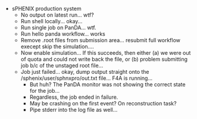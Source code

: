 - sPHENIX production system
	- No output on latest run...  wtf?
	- Run shell locally... okay...
	- Run single job on PanDA... wtf.
	- Run hello panda workflow... works
	- Remove .root files from submission area... resubmit full workflow execept skip the simulation.... 
	- Now enable simulation...  If this succeeds, then either (a) we were out of quota and could not write back the file, or (b) problem submitting job b/c of the unstaged root file...
	- Job just failed... okay, dump output straight onto the /sphenix/user/sphnxpro/out.txt file...  F4A is running... 
		- But huh?  The PanDA monitor was not showing the correct state for the job...
		- Regardless, the job ended in failure.
		- May be crashing on the first event?  On reconstruction task?
		- Pipe stderr into the log file as well...
